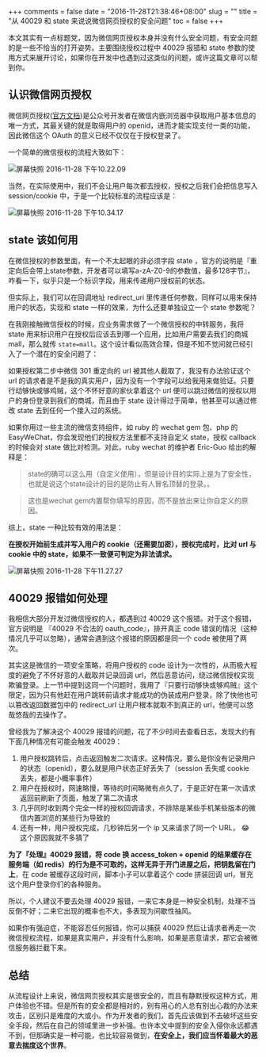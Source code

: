 +++
comments = false
date = "2016-11-28T21:38:46+08:00"
slug = ""
title = "从 40029 和 state 来说说微信网页授权的安全问题"
toc = false
+++

本文其实有一点标题党，因为微信网页授权本身并没有什么安全问题，有安全问题的是一些不恰当的打开姿势。主要围绕授权过程中 40029 报错和 state 参数的使用方式来展开讨论，如果你在开发中也遇到过这类似的问题，或许这篇文章可以帮到你。

## 认识微信网页授权

微信网页授权([官方文档](http://mp.weixin.qq.com/wiki?t=resource/res_main&id=mp1421140842&token=&lang=zh_CN))是公众号开发者在微信内嵌浏览器中获取用户基本信息的唯一方式，其最关键的就是取得用户的 openid，进而才能实现支付一类的功能，因此微信这个 OAuth 的意义已经不仅仅在于授权登录了。

一个简单的微信授权的流程大致如下：

![屏幕快照 2016-11-28 下午10.22.09](https://img.ichou.cn/assets/b8dcbd163afe76b05846eac50aee9ad6.png)

当然，在实际使用中，我们不会让用户每次都去授权，授权之后我们会把信息写入 session/cookie 中，于是一个比较标准的流程应该是：

![屏幕快照 2016-11-28 下午10.34.17](https://img.ichou.cn/assets/a9ae91255bb76ba3a387722ae1a50e38.png)

## state 该如何用

在微信授权的参数里面，有一个不太起眼的非必须字段 state ，官方的说明是『重定向后会带上state参数，开发者可以填写a-zA-Z0-9的参数值，最多128字节』，咋看一下，似乎只是一个标识字段，用来传递用户授权前的状态。

但实际上，我们可以在回调地址 redirect_uri 里传递任何参数，同样可以用来保持用户的状态，实现和 state 一样的效果，为什么还要单独设立一个 state 参数呢？

在我刚接触微信授权的时候，应业务需求做了一个微信授权的中转服务，我将 state 用来标识用户在授权后应该去到哪一个应用，比如用户需要去我们的商城 mall，那么就传 `state=mall`。这个设计看似高效合理，但是不知不觉间就已经引入了一个潜在的安全问题了：

如果授权第二步中微信 301 重定向的 url 被其他人截取了，我没有办法验证这个 url 的请求者是不是我的真实用户，因为没有一个字段可以给我用来做验证。只要行动够快或够鸡贼，这个不怀好意的家伙拿着这个 url 便可以跳过微信的授权以用户的身份登录到我们的商城，而且由于 state 设计得过于简单，他甚至可以通过修改 state 去到任何一个接入过的系统。

如果你用过一些主流的微信支持组件，如 ruby 的 wechat gem 包、php 的 EasyWeChat，你会发现他们的授权方法里都不支持自定义 state，授权 callback 的时候会对 state 做比对检测。对此，ruby wechat 的维护者 Eric-Guo 给出的解释是：

> state的确可以这么用（自定义使用），但是设计目的实际上是为了安全性，也就是说这个state设计的目的是防止有人冒名顶替的登录。。

> 这也是wechat gem内置帮你填写的原因，而不是放出来让你自定义的原因。

综上，state 一种比较有效的用法是：

**在授权开始前生成并写入用户的 cookie（还需要加密），授权完成时，比对 url 与 cookie 中的 state，如果不一致便可判定为非法请求。**

![屏幕快照 2016-11-28 下午11.27.27](https://img.ichou.cn/assets/300a204f1dd9441ecfd6b825dc9089a3.png)


## 40029 报错如何处理

我相信大部分开发过微信授权的人，都遇到过 40029 这个报错。对于这个报错，官方说明是 『40029 不合法的 oauth_code』，排开真正 code 错误的情况（这种情况几乎可以忽略），通常会遇到这个报错的原因都是同一个 code 被使用了两次。

其实这是微信的一项安全策略，将用户授权的 code 设计为一次性的，从而极大程度的避免了不怀好意的人截取并记录回调 url，然后恶意访问，绕过微信授权实现欺骗登录。上一节中提到这同一个问题时，我用了『只要行动够快或够鸡贼』这个限定，因为只有他赶在用户跳转前请求才能成功的伪装成用户登录，除了快他也可以篡改返回数据包中的 redirect_url 让用户根本就取不到真正的 url，他便可以悠哉悠哉的去操作了。

曾经我为了解决这个 40029 报错的问题，花了不少时间去查看日志，发现大约有下面几种情况有可能会触发 40029：

1. 用户授权跳转后，点击返回触发二次请求。这种情况，要么是你没有记录用户的状态（openid），要么就是用户状态正好丢失了（session 丢失或 cookie 丢失，都是小概率事件）
2. 用户在授权时，网速略慢，等待的时间略微有点久了，于是正好在第一次请求返回前刷新了页面，触发了第二次请求
3. 几乎同时收到两个完全一样的授权回调请求，不排除是某些手机某些版本的微信内置浏览的某些行为导致的
4. 还有一种，用户授权完成，几秒钟后另一个 ip 又来请求了同一个 URL， 😂 这个原因我就不多猜了

**为了『处理』40029 报错，将 code 换 access_token + openid 的结果缓存在服务端（如 redis）的行为是不可取的，这样无异于开门进屋之后，把钥匙留在门上**，在 code 被缓存这段时间，脚本小子可以拿着这个 code 拼装回调 url，冒充这个用户登录你们的各种服务。

所以，个人建议不要去处理 40029 报错，一来它本身是一种安全机制，处理不当反倒不好；二来它出现的概率也不大，多表现为间歇性抽风。

如果你有强迫症，不能容忍任何报错，你可以捕获 40029 然后让请求者再走一次微信授权流程，如果是真实用户，并没有什么影响，如果是恶意请求，那它会被微信服务器拦截下来。

## 总结

从流程设计上来说，微信网页授权其实是很安全的，而且有静默授权这种方式，用户体验也不错。但是所有的安全都是相对的，别有用心的人总有别出心裁的办法来攻击，区别只是难度的大或小。作为开发者的我们，首先应该做到不去破坏这些安全手段，然后在自己的领域里进一步补强。也许本文中提到的安全入侵你永远都遇不到，但那确实是一种可能，也比较容易做到，**在安全上，我们应当怀着最大的恶意去揣度这个世界**。

